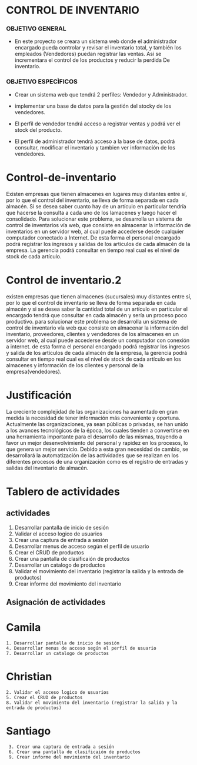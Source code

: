 # CONTROL DE INVENTARIO

### OBJETIVO GENERAL
- En este proyecto se creara un sistema web donde el administrador encargado pueda controlar y revisar el inventario total, y también los empleados (Vendedores) puedan registrar las ventas. Asi se incrementara el control de los productos y reducir la perdida
De inventario.



### OBJETIVO ESPECÌFICOS

- Crear un sistema web que tendrá 2 perfiles: Vendedor y Administrador.

- implementar una base de datos para la gestión del stocky de los vendedores.

- El perfil de vendedor tendrá acceso a registrar ventas y podrá ver el stock del producto. 

- El perfil de administrador tendrá acceso a la base de datos, podrá consultar, modificar el inventario y tambien ver información de los vendedores.








# Control-de-inventario

Existen empresas que tienen almacenes en lugares muy distantes entre sí, por lo que el control del inventario, se lleva de forma separada en cada almacén. Si se desea saber cuanto hay de un artículo en particular tendría que hacerse la consulta a cada uno de los lamacenes y luego hacer el consolidado. Para solucionar este problema, se desarrolla un sistema de control de inventarios vía web, que consiste en almacenar la información de inventarios en un servidor web, al cual puede accederse desde cualquier computador conectado a Internet. De esta forma el personal encargado podrá registrar los ingresos y salidas de los articulos de cada almacén de la empresa. La gerencia podrá consultar en tiempo real cual es el nivel de stock de cada artículo.

# Control de inventario.2
existen empresas que tienen almacenes (sucursales) muy distantes entre sí, por lo que el control de inventario se lleva de forma separada en cada almacén y si se desea saber la cantidad total de un artículo en particular el encargado tendrá que consultar en cada almacén y sería un proceso poco productivo. para solucionar este problema se desarrolla un sistema de control de inventario vía web que consiste en almacenar la información del inventario, proveedores, clientes y vendedores de los almacenes en un servidor web, al cual puede accederse desde un computador con conexión a internet. de esta forma el personal encargado podrá registrar los ingresos y salida de los artículos de cada almacén de la empresa, la gerencia podrá consultar en tiempo real cual es el nivel de stock de cada artículo en los almacenes y información de los clientes y personal de la empresa(vendedores).


# Justificación

La creciente complejidad de las organizaciones ha aumentado en gran medida la necesidad de tener información más conveniente y oportuna. Actualmente las organizaciones, ya sean públicas o privadas, se han unido a los avances tecnológicos de la época, los cuales tienden a convertirse en una herramienta importante para el desarrollo de las mismas, trayendo a favor un mejor desenvolvimiento del personal y rapidez en los procesos, lo que genera un mejor servicio.
Debido a esta gran necesidad de cambio, se desarrollará la automatización de las actividades que se realizan en los diferentes procesos de una organización como es el registro de entradas y salidas del inventario de almacén.


# Tablero de actividades

  ## actividades
  
  1. Desarrollar pantalla de inicio de sesión 
  2. Validar el acceso logico de usuarios
  3. Crear una captura de entrada a sesión
  4. Desarrollar menus de acceso según el perfil de usuario
  5. Crear el CRUD de productos
  6. Crear una pantalla de clasificaión de productos
  7. Desarrollar un catalogo de productos
  8. Validar el movimiento del inventario (registrar la salida y la entrada de productos)
  9. Crear informe del movimiento del inventario
  
  ## Asignación de actividades
  
 # Camila
    1. Desarrollar pantalla de inicio de sesión 
    4. Desarrollar menus de acceso según el perfil de usuario
    7. Desarrollar un catalogo de productos
    
 # Christian
    2. Validar el acceso logico de usuarios
    5. Crear el CRUD de productos
    8. Validar el movimiento del inventario (registrar la salida y la entrada de productos)
    
  # Santiago
     3. Crear una captura de entrada a sesión
     6. Crear una pantalla de clasificaión de productos
     9. Crear informe del movimiento del inventario


   
   

  


  



  
